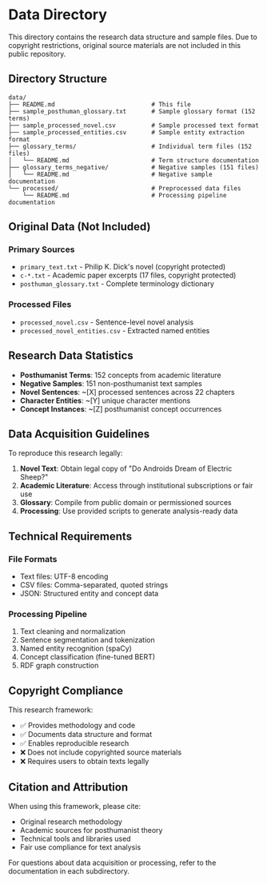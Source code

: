 # Data Directory

This directory contains the research data structure and sample files. Due to copyright restrictions, original source materials are not included in this public repository.

## Directory Structure

```
data/
├── README.md                           # This file
├── sample_posthuman_glossary.txt       # Sample glossary format (152 terms)
├── sample_processed_novel.csv          # Sample processed text format  
├── sample_processed_entities.csv       # Sample entity extraction format
├── glossary_terms/                     # Individual term files (152 files)
│   └── README.md                       # Term structure documentation
├── glossary_terms_negative/            # Negative samples (151 files)
│   └── README.md                       # Negative sample documentation
└── processed/                          # Preprocessed data files
    └── README.md                       # Processing pipeline documentation
```

## Original Data (Not Included)

### Primary Sources
- `primary_text.txt` - Philip K. Dick's novel (copyright protected)
- `c-*.txt` - Academic paper excerpts (17 files, copyright protected)
- `posthuman_glossary.txt` - Complete terminology dictionary

### Processed Files  
- `processed_novel.csv` - Sentence-level novel analysis
- `processed_novel_entities.csv` - Extracted named entities

## Research Data Statistics

- **Posthumanist Terms**: 152 concepts from academic literature
- **Negative Samples**: 151 non-posthumanist text samples
- **Novel Sentences**: ~[X] processed sentences across 22 chapters
- **Character Entities**: ~[Y] unique character mentions
- **Concept Instances**: ~[Z] posthumanist concept occurrences

## Data Acquisition Guidelines

To reproduce this research legally:

1. **Novel Text**: Obtain legal copy of "Do Androids Dream of Electric Sheep?"
2. **Academic Literature**: Access through institutional subscriptions or fair use
3. **Glossary**: Compile from public domain or permissioned sources
4. **Processing**: Use provided scripts to generate analysis-ready data

## Technical Requirements

### File Formats
- Text files: UTF-8 encoding
- CSV files: Comma-separated, quoted strings
- JSON: Structured entity and concept data

### Processing Pipeline
1. Text cleaning and normalization
2. Sentence segmentation and tokenization  
3. Named entity recognition (spaCy)
4. Concept classification (fine-tuned BERT)
5. RDF graph construction

## Copyright Compliance

This research framework:
- ✅ Provides methodology and code
- ✅ Documents data structure and format
- ✅ Enables reproducible research
- ❌ Does not include copyrighted source materials
- ❌ Requires users to obtain texts legally

## Citation and Attribution

When using this framework, please cite:
- Original research methodology
- Academic sources for posthumanist theory
- Technical tools and libraries used
- Fair use compliance for text analysis

For questions about data acquisition or processing, refer to the documentation in each subdirectory.
